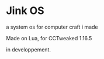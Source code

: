 # Jink OS
a system os for computer craft i made

Made on Lua, for CCTweaked 1.16.5

in developpement.
